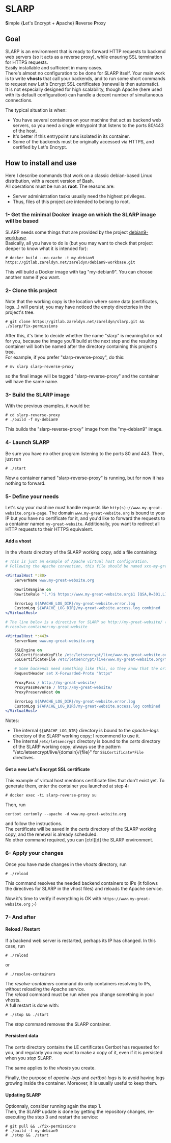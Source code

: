 # SLARP
**S**imple {**L**et's Encrypt + **A**pache} **R**everse **P**roxy


## Goal

SLARP is an environment that is ready to forward HTTP requests to backend web servers (so it acts as a reverse proxy), while ensuring SSL termination for HTTPS requests.  
Easily installable and sufficient in many cases.  
There's almost no configuration to be done for SLARP itself. Your main work is to write **vhosts** that call your backends, and to run some short commands to request new Let's Encrypt SSL certificates (renewal is then automatic).  
It is not especially designed for high scalability, though Apache (here used with its default configuration) can handle a decent number of simultaneous connections.

The typical situation is when:
* You have several containers on your machine that act as backend web servers, so you need a single entrypoint that listens to the ports 80/443 of the host.
* It's better if this entrypoint runs isolated in its container.
* Some of the backends must be originally accessed via HTTPS, and certified by Let's Encrypt.


## How to install and use

Here I describe commands that work on a classic debian-based Linux distribution, with a recent version of Bash.  
All operations must be run as **root**. The reasons are:
* Server administration tasks usually need the highest privileges.
* Thus, files of this project are intended to belong to root.

### 1- Get the minimal Docker image on which the SLARP image will be based

SLARP needs some things that are provided by the project [debian9-workbase](https://gitlab.zareldyn.net/zareldyn/debian9-workbase#debian9-workbase).  
Basically, all you have to do is (but you may want to check that project deeper to know what it is intended for):
```
# docker build --no-cache -t my-debian9 https://gitlab.zareldyn.net/zareldyn/debian9-workbase.git
 ```
This will build a Docker image with tag "my-debian9". You can choose another name if you want.

### 2- Clone this project

Note that the working copy is the location where some data (certificates, logs…) will persist; you may have noticed the empty directories in the project's tree.  
```
# git clone https://gitlab.zareldyn.net/zareldyn/slarp.git && ./slarp/fix-permissions
```

After this, it's time to decide whether the name "slarp" is meaningful or not for you, because the image you'll build at the next step and the resulting container will both be named after the directory containing this project's tree.  
For example, if you prefer "slarp-reverse-proxy", do this:  
```
# mv slarp slarp-reverse-proxy
```
so the final image will be tagged "slarp-reverse-proxy" and the container will have the same name.

### 3- Build the SLARP image

With the previous examples, it would be:  
```
# cd slarp-reverse-proxy
# ./build -f my-debian9
```
This builds the "slarp-reverse-proxy" image from the "my-debian9" image.

### 4- Launch SLARP

Be sure you have no other program listening to the ports 80 and 443. Then, just run
```
# ./start
```
Now a container named "slarp-reverse-proxy" is running, but for now it has nothing to forward.

### 5- Define your needs

Let's say your machine must handle requests like `http(s)://www.my-great-website.org/a-page`. The domain `www.my-great-website.org` is bound to your IP but you have no certificate for it, and you'd like to forward the requests to a container named `my-great-website`. Additionally, you want to redirect all HTTP requests to their HTTPS equivalent.

#### Add a vhost

In the *vhosts* directory of the SLARP working copy, add a file containing:
```apache
# This is just an example of Apache virtual host configuration.
# Following the Apache convention, this file should be named xxx-my-great-website.conf.

<VirtualHost *:80>
    ServerName www.my-great-website.org

    RewriteEngine on
    RewriteRule ^(.*)$ https://www.my-great-website.org$1 [QSA,R=301,L]

    ErrorLog ${APACHE_LOG_DIR}/my-great-website.error.log
    CustomLog ${APACHE_LOG_DIR}/my-great-website.access.log combined
</VirtualHost>

# The line below is a directive for SLARP so http://my-great-website/ (port 80 of a local container) can be reached.
#:resolve-container:my-great-website

<VirtualHost *:443>
    ServerName www.my-great-website.org

    SSLEngine on
    SSLCertificateKeyFile /etc/letsencrypt/live/www.my-great-website.org/privkey.pem
    SSLCertificateFile /etc/letsencrypt/live/www.my-great-website.org/fullchain.pem

    # Some backends need something like this, so they know that the original request was a HTTPS request.
    RequestHeader set X-Forwarded-Proto "https"

    ProxyPass / http://my-great-website/
    ProxyPassReverse / http://my-great-website/
    ProxyPreserveHost On

    ErrorLog ${APACHE_LOG_DIR}/my-great-website.error.log
    CustomLog ${APACHE_LOG_DIR}/my-great-website.access.log combined
</VirtualHost>
```
Notes:
* The internal `${APACHE_LOG_DIR}` directory is bound to the *apache-logs* directory of the SLARP working copy; I recommend to use it.
* The internal `/etc/letsencrypt` directory is bound to the *certs* directory of the SLARP working copy; always use the pattern "/etc/letsencrypt/live/{domain}/{file}" for `SSLCertificate*File` directives.

#### Get a new Let's Encrypt SSL certificate

This example of virtual host mentions certificate files that don't exist yet. To generate them, enter the container you launched at step 4:
```
# docker exec -ti slarp-reverse-proxy su
```
Then, run
```
certbot certonly --apache -d www.my-great-website.org
```
and follow the instructions.  
The certificate will be saved in the *certs* directory of the SLARP working copy, and the renewal is already scheduled.  
No other command required, you can [ctrl][d] the SLARP environment.

### 6- Apply your changes

Once you have made changes in the *vhosts* directory, run
```
# ./reload
```
This command resolves the needed backend containers to IPs (it follows the directives for SLARP in the vhost files) and reloads the Apache service.

Now it's time to verify if everything is OK with `https://www.my-great-website.org` ;-)

### 7- And after

#### Reload / Restart

If a backend web server is restarted, perhaps its IP has changed. In this case, run
```
# ./reload
```
or
```
# ./resolve-containers
```
The *resolve-containers* command do only containers resolving to IPs, without reloading the Apache service.  
The *reload* command must be run when you change something in your vhosts.  
A full restart is done with:
```
# ./stop && ./start
```
The *stop* command removes the SLARP container.

#### Persistent data

The *certs* directory contains the LE certificates Certbot has requested for you, and regularly you may want to make a copy of it, even if it is persisted when you *stop* SLARP.

The same applies to the *vhosts* you create.

Finally, the purpose of *apache-logs* and *certbot-logs* is to avoid having logs growing inside the container. Moreover, it is usually useful to keep them.

#### Updating SLARP

Optionnaly, consider running again the step 1.  
Then, the SLARP update is done by getting the repository changes, re-executing the step 3 and restart the service:
```
# git pull && ./fix-permissions
# ./build -f my-debian9
# ./stop && ./start
```
